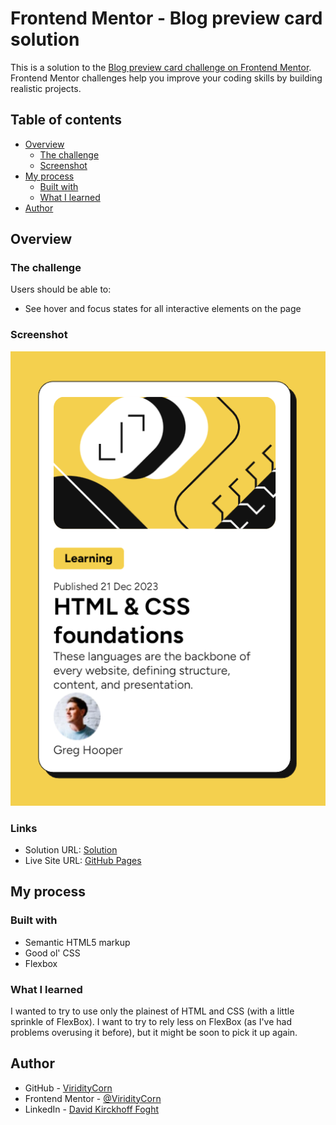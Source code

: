 # Frontend Mentor - Blog preview card solution

This is a solution to the [Blog preview card challenge on Frontend Mentor](https://www.frontendmentor.io/challenges/blog-preview-card-ckPaj01IcS). Frontend Mentor challenges help you improve your coding skills by building realistic projects. 

## Table of contents

- [Overview](#overview)
  - [The challenge](#the-challenge)
  - [Screenshot](#screenshot)
- [My process](#my-process)
  - [Built with](#built-with)
  - [What I learned](#what-i-learned)
- [Author](#author)

## Overview

### The challenge

Users should be able to:

- See hover and focus states for all interactive elements on the page

### Screenshot

![](/assets/images/screenshot.png)

### Links

- Solution URL: [Solution](https://www.frontendmentor.io/solutions/simple-card-with-minimal-use-of-flexbox-euqtB-r3sa)
- Live Site URL: [GitHub Pages](https://viriditycorn.github.io/fem-blog-preview-card/)

## My process

### Built with

- Semantic HTML5 markup
- Good ol' CSS
- Flexbox


### What I learned

I wanted to try to use only the plainest of HTML and CSS (with a little sprinkle of FlexBox). I want to try to rely less on FlexBox (as I've had problems overusing it before), but it might be soon to pick it up again.

## Author

- GitHub - [ViridityCorn](https://github.com/ViridityCorn)
- Frontend Mentor - [@ViridityCorn](https://www.frontendmentor.io/profile/ViridityCorn)
- LinkedIn - [David Kirckhoff Foght](https://www.linkedin.com/in/david-kirckhoff-foght/)